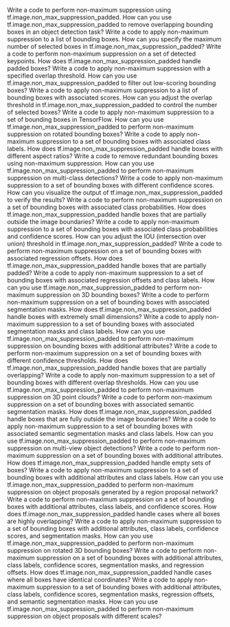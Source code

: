Write a code to perform non-maximum suppression using tf.image.non_max_suppression_padded.
How can you use tf.image.non_max_suppression_padded to remove overlapping bounding boxes in an object detection task?
Write a code to apply non-maximum suppression to a list of bounding boxes.
How can you specify the maximum number of selected boxes in tf.image.non_max_suppression_padded?
Write a code to perform non-maximum suppression on a set of detected keypoints.
How does tf.image.non_max_suppression_padded handle padded boxes?
Write a code to apply non-maximum suppression with a specified overlap threshold.
How can you use tf.image.non_max_suppression_padded to filter out low-scoring bounding boxes?
Write a code to apply non-maximum suppression to a list of bounding boxes with associated scores.
How can you adjust the overlap threshold in tf.image.non_max_suppression_padded to control the number of selected boxes?
Write a code to apply non-maximum suppression to a set of bounding boxes in TensorFlow.
How can you use tf.image.non_max_suppression_padded to perform non-maximum suppression on rotated bounding boxes?
Write a code to apply non-maximum suppression to a set of bounding boxes with associated class labels.
How does tf.image.non_max_suppression_padded handle boxes with different aspect ratios?
Write a code to remove redundant bounding boxes using non-maximum suppression.
How can you use tf.image.non_max_suppression_padded to perform non-maximum suppression on multi-class detections?
Write a code to apply non-maximum suppression to a set of bounding boxes with different confidence scores.
How can you visualize the output of tf.image.non_max_suppression_padded to verify the results?
Write a code to perform non-maximum suppression on a set of bounding boxes with associated class probabilities.
How does tf.image.non_max_suppression_padded handle boxes that are partially outside the image boundaries?
Write a code to apply non-maximum suppression to a set of bounding boxes with associated class probabilities and confidence scores.
How can you adjust the IOU (intersection over union) threshold in tf.image.non_max_suppression_padded?
Write a code to perform non-maximum suppression on a set of bounding boxes with associated regression offsets.
How does tf.image.non_max_suppression_padded handle boxes that are partially padded?
Write a code to apply non-maximum suppression to a set of bounding boxes with associated regression offsets and class labels.
How can you use tf.image.non_max_suppression_padded to perform non-maximum suppression on 3D bounding boxes?
Write a code to perform non-maximum suppression on a set of bounding boxes with associated segmentation masks.
How does tf.image.non_max_suppression_padded handle boxes with extremely small dimensions?
Write a code to apply non-maximum suppression to a set of bounding boxes with associated segmentation masks and class labels.
How can you use tf.image.non_max_suppression_padded to perform non-maximum suppression on bounding boxes with additional attributes?
Write a code to perform non-maximum suppression on a set of bounding boxes with different confidence thresholds.
How does tf.image.non_max_suppression_padded handle boxes that are partially overlapping?
Write a code to apply non-maximum suppression to a set of bounding boxes with different overlap thresholds.
How can you use tf.image.non_max_suppression_padded to perform non-maximum suppression on 3D point clouds?
Write a code to perform non-maximum suppression on a set of bounding boxes with associated semantic segmentation masks.
How does tf.image.non_max_suppression_padded handle boxes that are fully outside the image boundaries?
Write a code to apply non-maximum suppression to a set of bounding boxes with associated semantic segmentation masks and class labels.
How can you use tf.image.non_max_suppression_padded to perform non-maximum suppression on multi-view object detections?
Write a code to perform non-maximum suppression on a set of bounding boxes with additional attributes.
How does tf.image.non_max_suppression_padded handle empty sets of boxes?
Write a code to apply non-maximum suppression to a set of bounding boxes with additional attributes and class labels.
How can you use tf.image.non_max_suppression_padded to perform non-maximum suppression on object proposals generated by a region proposal network?
Write a code to perform non-maximum suppression on a set of bounding boxes with additional attributes, class labels, and confidence scores.
How does tf.image.non_max_suppression_padded handle cases where all boxes are highly overlapping?
Write a code to apply non-maximum suppression to a set of bounding boxes with additional attributes, class labels, confidence scores, and segmentation masks.
How can you use tf.image.non_max_suppression_padded to perform non-maximum suppression on rotated 3D bounding boxes?
Write a code to perform non-maximum suppression on a set of bounding boxes with additional attributes, class labels, confidence scores, segmentation masks, and regression offsets.
How does tf.image.non_max_suppression_padded handle cases where all boxes have identical coordinates?
Write a code to apply non-maximum suppression to a set of bounding boxes with additional attributes, class labels, confidence scores, segmentation masks, regression offsets, and semantic segmentation masks.
How can you use tf.image.non_max_suppression_padded to perform non-maximum suppression on object proposals with different scales?